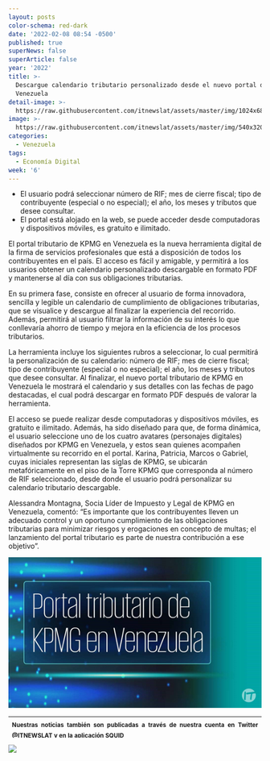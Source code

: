 ```yaml
---
layout: posts
color-schema: red-dark
date: '2022-02-08 08:54 -0500'
published: true
superNews: false
superArticle: false
year: '2022'
title: >-
  Descargue calendario tributario personalizado desde el nuevo portal de KPMG en
  Venezuela
detail-image: >-
  https://raw.githubusercontent.com/itnewslat/assets/master/img/1024x680/portal-tributario-kpmg-g.jpg
image: >-
  https://raw.githubusercontent.com/itnewslat/assets/master/img/540x320/portal-tributario-kpmg-p.jpg
categories:
  - Venezuela
tags:
  - Economía Digital
week: '6'
---
```

- El usuario podrá seleccionar número de RIF; mes de cierre fiscal; tipo de contribuyente (especial o no especial); el año, los meses y tributos que desee consultar.
- El portal está alojado en la web, se puede acceder desde computadoras y dispositivos móviles, es gratuito e ilimitado.

El portal tributario de KPMG en Venezuela es la nueva herramienta digital de la firma de servicios profesionales que está a disposición de todos los contribuyentes en el país. El acceso es fácil y amigable, y permitirá a los usuarios obtener un calendario personalizado descargable en formato PDF y mantenerse al día con sus obligaciones tributarias.

En su primera fase, consiste en ofrecer al usuario de forma innovadora, sencilla y legible un calendario de cumplimiento de obligaciones tributarias, que se visualice y descargue al finalizar la experiencia del recorrido. Además, permitirá al usuario filtrar la información de su interés lo que conllevaría ahorro de tiempo y mejora en la eficiencia de los procesos tributarios.

La herramienta incluye los siguientes rubros a seleccionar, lo cual permitirá la personalización de su calendario: número de RIF; mes de cierre fiscal; tipo de contribuyente (especial o no especial); el año, los meses y tributos que desee consultar. Al finalizar, el nuevo portal tributario de KPMG en Venezuela le mostrará el calendario y sus detalles con las fechas de pago destacadas, el cual podrá descargar en formato PDF después de valorar la herramienta.

El acceso se puede realizar desde computadoras y dispositivos móviles, es gratuito e ilimitado. Además, ha sido diseñado para que, de forma dinámica, el usuario seleccione uno de los cuatro avatares (personajes digitales) diseñados por KPMG en Venezuela, y estos sean quienes acompañen virtualmente su recorrido en el portal. Karina, Patricia, Marcos o Gabriel, cuyas iniciales representan las siglas de KPMG, se ubicarán metafóricamente en el piso de la Torre KPMG que corresponda al número de RIF seleccionado, desde donde el usuario podrá personalizar su calendario tributario descargable.

Alessandra Montagna, Socia Líder de Impuesto y Legal de KPMG en Venezuela, comentó: “Es importante que los contribuyentes lleven un adecuado control y un oportuno cumplimiento de las obligaciones tributarias para minimizar riesgos y erogaciones en concepto de multas; el lanzamiento del portal tributario es parte de nuestra contribución a ese objetivo”.

![](https://raw.githubusercontent.com/itnewslat/assets/master/img/540x320/portal-tributario-kpmg-p.jpg)

<table style="height: 42px;" width="569">
<tbody>
<tr>
<td style="text-align: justify;"><sub><strong>Nuestras noticias también son publicadas a través de nuestra cuenta en Twitter <a href="https://twitter.com/itnewslat?lang=es">@ITNEWSLAT</a> y en la aplicación <a href="https://squidapp.co/en/">SQUID</a></strong></sub></td>
</tr>
</tbody>
</table>

<img src="https://tracker.metricool.com/c3po.jpg?hash=56f88a41e39ab42c063cc51676587a04"/>